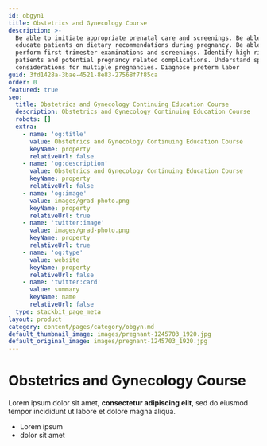 ```yaml
---
id: obgyn1
title: Obstetrics and Gynecology Course
description: >-
  Be able to initiate appropriate prenatal care and screenings. Be able to
  educate patients on dietary recommendations during pregnancy. Be able to
  perform first trimester examinations and screenings. Identify high risk
  patients and potential pregnancy related complications. Understand specific
  considerations for multiple pregnancies. Diagnose preterm labor
guid: 3fd1428a-3bae-4521-8e83-27568f7f85ca
order: 0
featured: true
seo:
  title: Obstetrics and Gynecology Continuing Education Course
  description: Obstetrics and Gynecology Continuing Education Course
  robots: []
  extra:
    - name: 'og:title'
      value: Obstetrics and Gynecology Continuing Education Course
      keyName: property
      relativeUrl: false
    - name: 'og:description'
      value: Obstetrics and Gynecology Continuing Education Course
      keyName: property
      relativeUrl: false
    - name: 'og:image'
      value: images/grad-photo.png
      keyName: property
      relativeUrl: true
    - name: 'twitter:image'
      value: images/grad-photo.png
      keyName: property
      relativeUrl: true
    - name: 'og:type'
      value: website
      keyName: property
      relativeUrl: false
    - name: 'twitter:card'
      value: summary
      keyName: name
      relativeUrl: false
  type: stackbit_page_meta
layout: product
category: content/pages/category/obgyn.md
default_thumbnail_image: images/pregnant-1245703_1920.jpg
default_original_image: images/pregnant-1245703_1920.jpg
---
```

##

# Obstetrics and Gynecology Course



Lorem ipsum dolor sit amet, **consectetur adipiscing elit**, sed do eiusmod tempor incididunt ut labore et dolore magna aliqua.

*   Lorem ipsum
*   dolor sit amet
